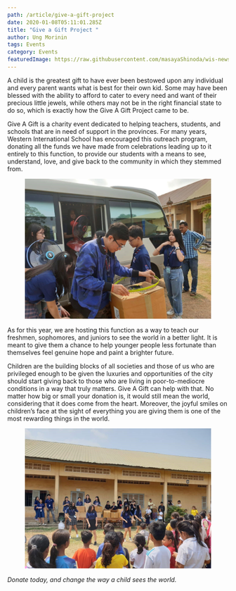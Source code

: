 ```yaml
---
path: /article/give-a-gift-project
date: 2020-01-08T05:11:01.285Z
title: "Give a Gift Project "
author: Ung Morinin
tags: Events
category: Events
featuredImage: https://raw.githubusercontent.com/masayaShinoda/wis-news/master/images/give-a-gift-1.jpg
---
```


A child is the greatest gift to have ever been bestowed upon any individual and every parent wants what is best for their own kid. Some may have been blessed with the ability to afford to cater to every need and want of their precious little jewels, while others may not be in the right financial state to do so, which is exactly how the Give A Gift Project came to be.

Give A Gift is a charity event dedicated to helping teachers, students, and schools that are in need of support in the provinces. For many years, Western International School has encouraged this outreach program, donating all the funds we have made from celebrations leading up to it entirely to this function, to provide our students with a means to see, understand, love, and give back to the community in which they stemmed from.

<figure><img src="https://raw.githubusercontent.com/masayaShinoda/wis-news/master/images/give-a-gift-1.jpg"></img></figure>

As for this year, we are hosting this function as a way to teach our freshmen, sophomores, and juniors to see the world in a better light. It is meant to give them a chance to help younger people less fortunate than themselves feel genuine hope and paint a brighter future.

Children are the building blocks of all societies and those of us who are privileged enough to be given the luxuries and opportunities of the city should start giving back to those who are living in poor-to-mediocre conditions in a way that truly matters. Give A Gift can help with that. No matter how big or small your donation is, it would still mean the world, considering that it does come from the heart. Moreover, the joyful smiles on children’s face at the sight of everything you are giving them is one of the most rewarding things in the world.

<figure><img src="https://raw.githubusercontent.com/masayaShinoda/wis-news/master/images/give-a-gift-2.jpg
"></img></figure>

_Donate today, and change the way a child sees the world._
